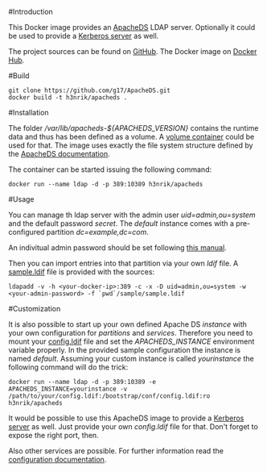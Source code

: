 #Introduction

This Docker image provides an [ApacheDS](https://directory.apache.org/apacheds/) LDAP server. Optionally it could be used to provide a [Kerberos server](https://directory.apache.org/apacheds/advanced-ug/2.1-config-description.html#kerberos-server) as well.

The project sources can be found on [GitHub](https://github.com/g17/ApacheDS). The Docker image on [Docker Hub](https://registry.hub.docker.com/u/h3nrik/apacheds/).


#Build

	git clone https://github.com/g17/ApacheDS.git
    docker build -t h3nrik/apacheds .


#Installation

The folder */var/lib/apacheds-${APACHEDS_VERSION}* contains the runtime data and thus has been defined as a volume. A [volume container](https://docs.docker.com/userguide/dockervolumes/) could be used for that. The image uses exactly the file system structure defined by the [ApacheDS documentation](https://directory.apache.org/apacheds/advanced-ug/2.2.1-debian-instance-layout.html).

The container can be started issuing the following command:

    docker run --name ldap -d -p 389:10389 h3nrik/apacheds


#Usage

You can manage th ldap server with the admin user *uid=admin,ou=system* and the default password *secret*. The *default* instance comes with a pre-configured partition *dc=example,dc=com*.

An indivitual admin password should be set following [this manual](https://directory.apache.org/apacheds/basic-ug/1.4.2-changing-admin-password.html).

Then you can import entries into that partition via your own *ldif* file. A [sample.ldif](sample/sample.ldif) file is provided with the sources:

    ldapadd -v -h <your-docker-ip>:389 -c -x -D uid=admin,ou=system -w <your-admin-password> -f `pwd`/sample/sample.ldif


#Customization

It is also possible to start up your own defined Apache DS *instance* with your own configuration for *partitions* and *services*. Therefore you need to mount your [config.ldif](instance/config.ldif) file and set the *APACHEDS_INSTANCE* environment variable properly. In the provided sample configuration the instance is named *default*. Assuming your custom instance is called *yourinstance* the following command will do the trick:

    docker run --name ldap -d -p 389:10389 -e APACHEDS_INSTANCE=yourinstance -v /path/to/your/config.ldif:/bootstrap/conf/config.ldif:ro h3nrik/apacheds


It would be possible to use this ApacheDS image to provide a [Kerberos server](https://directory.apache.org/apacheds/advanced-ug/2.1-config-description.html#kerberos-server) as well. Just provide your own *config.ldif* file for that. Don't forget to expose the right port, then.

Also other services are possible. For further information read the [configuration documentation](https://directory.apache.org/apacheds/advanced-ug/2.1-config-description.html).

